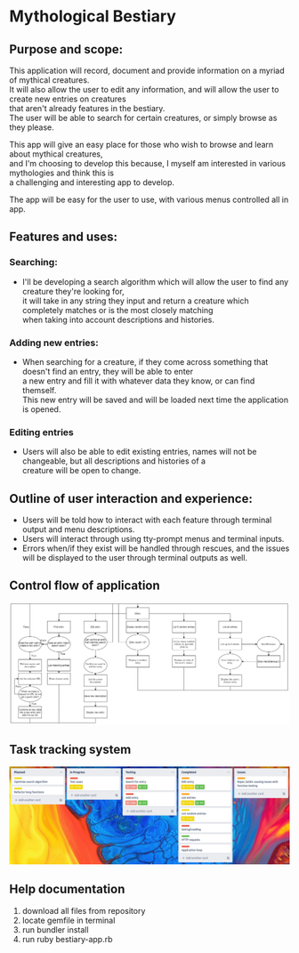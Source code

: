 # Mythological Bestiary
## Purpose and scope: 
This application will record, document and provide information on a myriad of mythical creatures.  
It will also allow the user to edit any information, and will allow the user to create new entries on creatures  
that aren't already features in the bestiary.  
The user will be able to search for certain creatures, or simply browse as they please.  

This app will give an easy place for those who wish to browse and learn about mythical creatures,  
and I'm choosing to develop this because, I myself am interested in various mythologies and think this is  
a challenging and interesting app to develop.  

The app will be easy for the user to use, with various menus controlled all in app.

## Features and uses:
### Searching:
- I'll be developing a search algorithm which will allow the user to find any creature they're looking for,  
it will take in any string they input and return a creature which completely matches or is the most closely matching  
when taking into account descriptions and histories.

### Adding new entries:
- When searching for a creature, if they come across something that doesn't find an entry, they will be able to enter  
a new entry and fill it with whatever data they know, or can find themself.  
This new entry will be saved and will be loaded next time the application is opened.

### Editing entries
- Users will also be able to edit existing entries, names will not be changeable, but all descriptions and histories of a  
creature will be open to change.

## Outline of user interaction and experience:
- Users will be told how to interact with each feature through terminal output and menu descriptions.
- Users will interact through using tty-prompt menus and terminal inputs.
- Errors when/if they exist will be handled through rescues, and the issues will be displayed to the user through terminal outputs as well.

## Control flow of application
![uml diagram](./docs/uml.png)

## Task tracking system
![pic of trello](./docs/tasktracking.PNG)

## Help documentation
1. download all files from repository
2. locate gemfile in terminal 
3. run bundler install
4. run ruby bestiary-app.rb